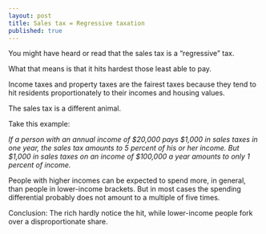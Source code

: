 ```yaml
---
layout: post
title: Sales tax = Regressive taxation
published: true
---
```

You might have heard or read that the sales tax is a “regressive” tax.

What that means is that it hits hardest those least able to pay.

Income taxes and property taxes are the fairest taxes because they tend to hit residents proportionately to their incomes and housing values.

The sales tax is a different animal.

Take this example:

<em>If a person with an annual income of $20,000 pays $1,000 in sales taxes in one year, the sales tax amounts to 5 percent of his or her income. But $1,000 in sales taxes on an income of $100,000 a year amounts to only 1 percent of income.</em>

People with higher incomes can be expected to spend more, in general, than people in lower-income brackets. But in most cases the spending differential probably does not amount to a multiple of five times.

Conclusion: The rich hardly notice the hit, while lower-income people fork over a disproportionate share.
